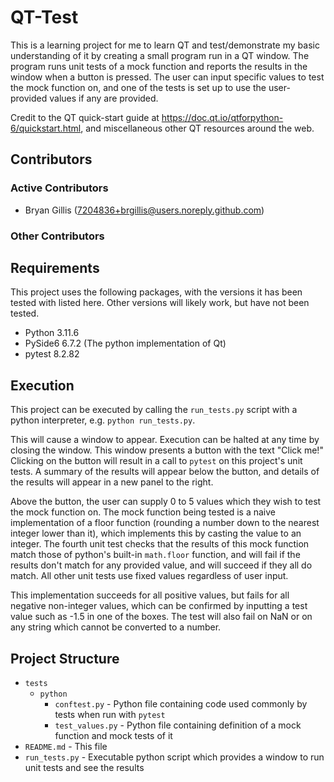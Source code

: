 # QT-Test

This is a learning project for me to learn QT and test/demonstrate my basic understanding of it by creating a small
program run in a QT window. The program runs unit tests of a mock function and reports the results in the window when
a button is pressed. The user can input specific values to test the mock function on, and one of the tests is set up
to use the user-provided values if any are provided.

Credit to the QT quick-start guide at https://doc.qt.io/qtforpython-6/quickstart.html, and miscellaneous other QT
resources around the web.


## Contributors


### Active Contributors

* Bryan Gillis (7204836+brgillis@users.noreply.github.com)


### Other Contributors



## Requirements

This project uses the following packages, with the versions it has been tested with listed here. Other versions will
likely work, but have not been tested.

* Python 3.11.6
* PySide6 6.7.2 (The python implementation of Qt)
* pytest 8.2.82


## Execution

This project can be executed by calling the `run_tests.py` script with a python interpreter, e.g. `python run_tests.py`.

This will cause a window to appear. Execution can be halted at any time by closing the window. This window presents a
button with the text "Click me!" Clicking on the button will result in a call to `pytest` on this project's unit tests.
A summary of the results will appear below the button, and details of the results will appear in a new panel to the
right.

Above the button, the user can supply 0 to 5 values which they wish to test the mock function on. The mock function
being tested is a naive implementation of a floor function (rounding a number down to the nearest integer lower than
it), which implements this by casting the value to an integer. The fourth unit test checks that the results of this mock
function match those of python's built-in `math.floor` function, and will fail if the results don't match for any
provided value, and will succeed if they all do match. All other unit tests use fixed values regardless of user input.

This implementation succeeds for all positive values, but fails for all negative non-integer values, which can be
confirmed by inputting a test value such as -1.5 in one of the boxes. The test will also fail on NaN or on any string
which cannot be converted to a number.


## Project Structure

* `tests`
  * `python`
    * `conftest.py` - Python file containing code used commonly by tests when run with `pytest`
    * `test_values.py` - Python file containing definition of a mock function and mock tests of it
* `README.md` - This file
* `run_tests.py` - Executable python script which provides a window to run unit tests and see the results
